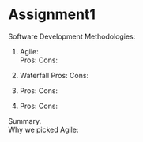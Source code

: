 # Assignment1

Software Development Methodologies:
1. Agile:<br/>
    Pros:
    Cons:
  
2. Waterfall
    Pros:
    Cons:
 
 3.
    Pros:
    Cons:
    
 4.
    Pros:
    Cons:
    
Summary.    
Why we picked Agile:
